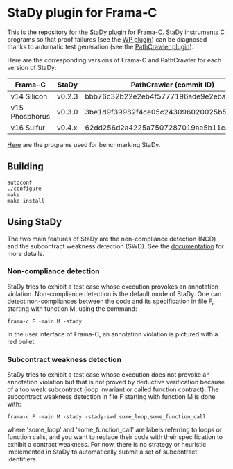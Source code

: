 
# StaDy plugin for Frama-C

This is the repository for the [StaDy plugin](http://gpetiot.github.io/stady.html) for [Frama-C](http://www.frama-c.com/).
StaDy instruments C programs so that proof failures (see the [WP plugin](http://www.frama-c.com/wp.html)) can be diagnosed thanks to automatic test generation (see the [PathCrawler plugin](http://www.frama-c.com/pathcrawler.html)).

Here are the corresponding versions of Frama-C and PathCrawler for each version of StaDy:

| Frama-C        |  StaDy   | PathCrawler (commit ID)                  |
| -------------- | -------- | ---------------------------------------- |
| v14 Silicon    |  v0.2.3  | bbb76c32b22e2eb4f5777196ade9e2eba2c2ad66 |
| v15 Phosphorus |  v0.3.0  | 3be1d9f39982f4ce05c243096020025b5c1d0aec |
| v16 Sulfur     |  v0.4.x  | 62dd256d2a4225a7507287019ae5b11ca9d02075 |

[Here](https://github.com/gpetiot/StaDy) are the programs used for benchmarking StaDy.


## Building

    autoconf
    ./configure
    make
    make install


## Using StaDy

The two main features of StaDy are the non-compliance detection (NCD) and the
subcontract weakness detection (SWD).
See the [documentation](doc/README.md) for more details.

### Non-compliance detection

StaDy tries to exhibit a test case whose execution provokes an annotation violation. Non-compliance detection is the default mode of StaDy. One can detect non-compliances between the code and its specification in file F, starting with function M, using the command:

    frama-c F -main M -stady

In the user interface of Frama-C, an annotation violation is pictured with a red bullet.

### Subcontract weakness detection

StaDy tries to exhibit a test case whose execution does not provoke an annotation violation but that is not proved by deductive verification because of a too weak subcontract (loop invariant or called function contract). The subcontract weakness detection in file F starting with function M is done with:

    frama-c F -main M -stady -stady-swd some_loop,some_function_call

where 'some_loop' and 'some_function_call' are labels referring to loops or
function calls, and you want to replace their code with their specification to
exhibit a contract weakness.
For now, there is no strategy or heuristic implemented in StaDy to automatically submit a set of subcontract identifiers.
